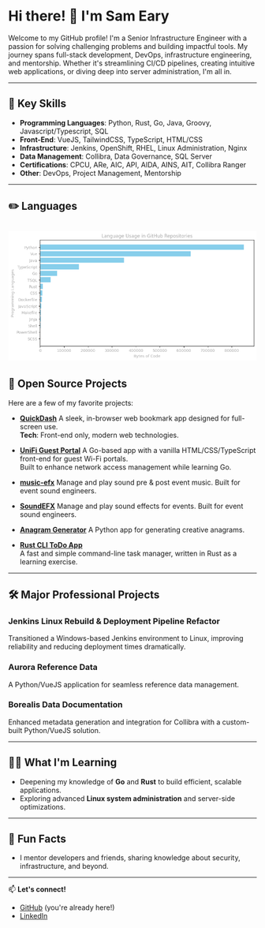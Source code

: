 # Hi there! 👋 I'm Sam Eary

Welcome to my GitHub profile! I'm a Senior Infrastructure Engineer with a passion for solving challenging problems and building impactful tools. My journey spans full-stack development, DevOps, infrastructure engineering, and mentorship. Whether it's streamlining CI/CD pipelines, creating intuitive web applications, or diving deep into server administration, I'm all in.

---

## 🌟 Key Skills
- **Programming Languages**: Python, Rust, Go, Java, Groovy, Javascript/Typescript, SQL
- **Front-End**: VueJS, TailwindCSS, TypeScript, HTML/CSS
- **Infrastructure**: Jenkins, OpenShift, RHEL, Linux Administration, Nginx
- **Data Management**: Collibra, Data Governance, SQL Server
- **Certifications**: CPCU, ARe, AIC, API, AIDA, AINS, AIT, Collibra Ranger
- **Other**: DevOps, Project Management, Mentorship

---

## ✏️ Languages
![Language Usage](language_chart.png)
---

## 🚀 Open Source Projects
Here are a few of my favorite projects:  

- **[QuickDash](https://github.com/SEary342/QuickDash)**
  A sleek, in-browser web bookmark app designed for full-screen use.  
  **Tech**: Front-end only, modern web technologies.

- **[UniFi Guest Portal](https://github.com/SEary342/unifi-guest-portal)**
  A Go-based app with a vanilla HTML/CSS/TypeScript front-end for guest Wi-Fi portals.  
  Built to enhance network access management while learning Go.

- **[music-efx](https://github.com/SEary342/music-efx)**
  Manage and play sound pre & post event music. Built for event sound engineers.  

- **[SoundEFX](https://github.com/SEary342/SoundEFX)**
  Manage and play sound effects for events. Built for event sound engineers.  

- **[Anagram Generator](https://github.com/SEary342/AnagramGenerator)**
  A Python app for generating creative anagrams.  

- **[Rust CLI ToDo App](https://github.com/SEary342/rust-todo)**  
  A fast and simple command-line task manager, written in Rust as a learning exercise.

---

## 🛠️ Major Professional Projects
### Jenkins Linux Rebuild & Deployment Pipeline Refactor
Transitioned a Windows-based Jenkins environment to Linux, improving reliability and reducing deployment times dramatically.  

### Aurora Reference Data
A Python/VueJS application for seamless reference data management.  

### Borealis Data Documentation
Enhanced metadata generation and integration for Collibra with a custom-built Python/VueJS solution.

---

## 👩‍💻 What I'm Learning
- Deepening my knowledge of **Go** and **Rust** to build efficient, scalable applications.  
- Exploring advanced **Linux system administration** and server-side optimizations.

---

## 🎯 Fun Facts
- I mentor developers and friends, sharing knowledge about security, infrastructure, and beyond.  

---

📫 **Let's connect!**  
- [GitHub](https://github.com/SEary342) (you're already here!)  
- [LinkedIn](https://www.linkedin.com/in/sam-eary) 
